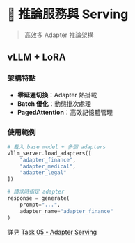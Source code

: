 # 📑 推論服務與 Serving

> 高效多 Adapter 推論架構

## vLLM + LoRA

### 架構特點
- **零延遲切換**：Adapter 熱掛載
- **Batch 優化**：動態批次處理
- **PagedAttention**：高效記憶體管理

### 使用範例
```python
# 載入 base model + 多個 adapters
vllm_server.load_adapters([
    "adapter_finance",
    "adapter_medical",
    "adapter_legal"
])

# 請求時指定 adapter
response = generate(
    prompt="...",
    adapter_name="adapter_finance"
)
```

詳見 [Task 05 - Adapter Serving](../lab_tasks/task05_serving_adapter/)
